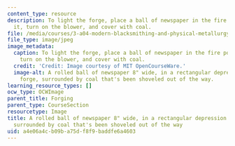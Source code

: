 ```yaml
---
content_type: resource
description: To light the forge, place a ball of newspaper in the fire pot, light
  it, turn on the blower, and cover with coal.
file: /media/courses/3-a04-modern-blacksmithing-and-physical-metallurgy-fall-2008/a4e06a4cb09ba75df8f9baddfe6a4603_001.jpg
file_type: image/jpeg
image_metadata:
  caption: To light the forge, place a ball of newspaper in the fire pot, light it,
    turn on the blower, and cover with coal.
  credit: 'Credit: Image courtesy of MIT OpenCourseWare.'
  image-alt: A rolled ball of newspaper 8" wide, in a rectangular depression in the
    forge, surrounded by coal that's been shoveled out of the way.
learning_resource_types: []
ocw_type: OCWImage
parent_title: Forging
parent_type: CourseSection
resourcetype: Image
title: A rolled ball of newspaper 8" wide, in a rectangular depression in the forge,
  surrounded by coal that's been shoveled out of the way
uid: a4e06a4c-b09b-a75d-f8f9-baddfe6a4603
---
```

